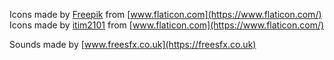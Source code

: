 Icons made by [Freepik](https://www.flaticon.com/authors/freepik) from [www.flaticon.com](https://www.flaticon.com/) 
Icons made by [itim2101](https://www.flaticon.com/authors/itim2101) from [www.flaticon.com](https://www.flaticon.com/) 

Sounds made by [www.freesfx.co.uk](https://freesfx.co.uk)
